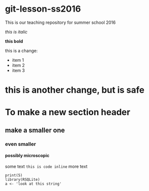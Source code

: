 # git-lesson-ss2016
This is our teaching repository for summer school 2016

*this is italic*

**this bold**

this is a change:

* item 1
* item 2
* item 3

this is another change, but is safe
==============================


# To make a new section header
## make a smaller one
### even smaller
#### possibly microscopic

some text `this is code inline` more text

```{r}
print(5)
library(RSQLite)
a <- 'look at this string'
```


